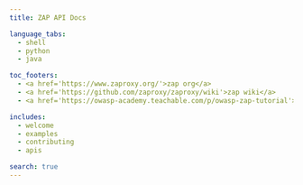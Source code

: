```yaml
---
title: ZAP API Docs

language_tabs:
  - shell
  - python
  - java

toc_footers:
  - <a href='https://www.zaproxy.org/'>zap org</a>
  - <a href='https://github.com/zaproxy/zaproxy/wiki'>zap wiki</a>
  - <a href='https://owasp-academy.teachable.com/p/owasp-zap-tutorial'>zap tutorials</a>

includes:
  - welcome
  - examples
  - contributing
  - apis

search: true
---
```

